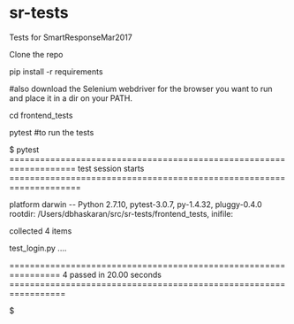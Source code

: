 # sr-tests
Tests for SmartResponseMar2017

Clone the repo

pip install -r requirements

#also download the Selenium webdriver for the browser you want to run and place it in a dir on your PATH.

cd frontend_tests

pytest #to run the tests

$ pytest
=================================================================== test session starts ====================================================================

platform darwin -- Python 2.7.10, pytest-3.0.7, py-1.4.32, pluggy-0.4.0
rootdir: /Users/dbhaskaran/src/sr-tests/frontend_tests, inifile:

collected 4 items

test_login.py ....

================================================================ 4 passed in 20.00 seconds =================================================================

$
